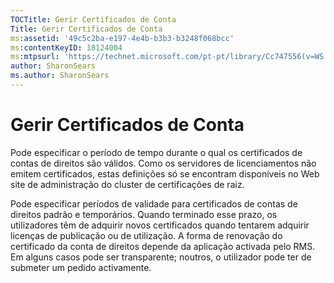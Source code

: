 ```yaml
---
TOCTitle: Gerir Certificados de Conta
Title: Gerir Certificados de Conta
ms:assetid: '49c5c2ba-e197-4e4b-b3b3-b3248f068bcc'
ms:contentKeyID: 18124004
ms:mtpsurl: 'https://technet.microsoft.com/pt-pt/library/Cc747556(v=WS.10)'
author: SharonSears
ms.author: SharonSears
---
```


Gerir Certificados de Conta
===========================

Pode especificar o período de tempo durante o qual os certificados de contas de direitos são válidos. Como os servidores de licenciamentos não emitem certificados, estas definições só se encontram disponíveis no Web site de administração do cluster de certificações de raiz.

Pode especificar períodos de validade para certificados de contas de direitos padrão e temporários. Quando terminado esse prazo, os utilizadores têm de adquirir novos certificados quando tentarem adquirir licenças de publicação ou de utilização. A forma de renovação do certificado da conta de direitos depende da aplicação activada pelo RMS. Em alguns casos pode ser transparente; noutros, o utilizador pode ter de submeter um pedido activamente.
